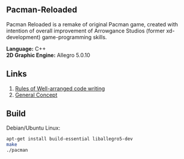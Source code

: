 ## Pacman-Reloaded

Pacman Reloaded is a remake of original Pacman game, created with intention of overall improvement of Arrowgance Studios (former xd-development) game-programming skills.

__Language:__ C++  
__2D Graphic Engine:__ Allegro 5.0.10

## Links
1. [Rules of Well-arranged code writing](RULES%20OF%20WELL-ARRANGED%20CODE%20WRITING.md)
2. [General Concept](GENERAL_CONCEPT.md)

## Build

Debian/Ubuntu Linux:

```bash
apt-get install build-essential liballegro5-dev
make
./pacman
```
